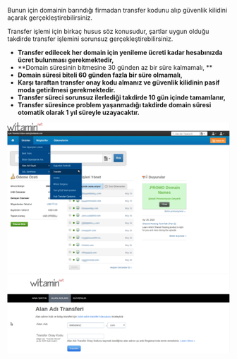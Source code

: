 Bunun için domainin barındığı firmadan transfer kodunu alıp güvenlik kilidini açarak gerçekleştirebilirsiniz.

Transfer işlemi için birkaç husus söz konusudur, şartlar uygun olduğu takdirde transfer işlemini sorunsuz gerçekleştirebilirsiniz.

* **Transfer edilecek her domain için yenileme ücreti kadar hesabınızda ücret bulunması gerekmektedir,**
* **Domain süresinin bitmesine 30 günden az bir süre kalmamalı, **
* **Domain süresi biteli 60 günden fazla bir süre olmamalı,**
* **Karşı taraftan transfer onay kodu almanız ve güvenlik kilidinin pasif moda getirilmesi gerekmektedir.**
* **Transfer süreci sorunsuz ilerlediği takdirde 10 gün içinde tamamlanır,**
* **Transfer süresince problem yaşanmadığı takdirde domain süresi otomatik olarak 1 yıl süreyle uzayacaktır.**

![](/assets/1.png)![](/assets/2.png)

